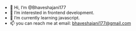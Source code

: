 - 👋 Hi, I’m @Bhaveshajani177
- 👀 I’m interested in frontend development.
- 🌱 I’m currently learning javascript.
- 📫 you can reach me at email: bhaveshajani177@gmail.com

<!---
Bhaveshajani177/Bhaveshajani177 is a ✨ special ✨ repository because its `README.md` (this file) appears on your GitHub profile.
You can click the Preview link to take a look at your changes.
--->
